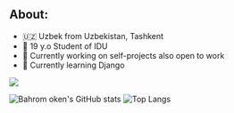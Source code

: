 
## About:

- 🇺🇿 Uzbek from Uzbekistan, Tashkent
- 👨 19 y.o Student of IDU
- 🔭 Currently working on self-projects also open to work
- 🌱 Currently learning Django

![](https://komarev.com/ghpvc/?username=bahromoken)

![Bahrom oken's GitHub stats](https://github-readme-stats.vercel.app/api?username=bahrom04&show_icons=true&theme=dark)
![Top Langs](https://github-readme-stats.vercel.app/api/top-langs/?username=bahrom04&layout=compact&theme=dark)
